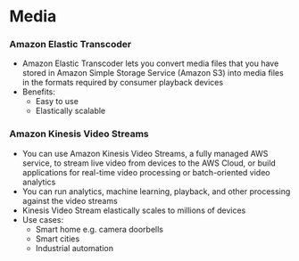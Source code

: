 # Media

### Amazon Elastic Transcoder

* Amazon Elastic Transcoder lets you convert media files that you have
  stored in Amazon Simple Storage Service (Amazon S3) into media files
  in the formats required by consumer playback devices
* Benefits:
  * Easy to use
  * Elastically scalable

### Amazon Kinesis Video Streams

* You can use Amazon Kinesis Video Streams, a fully managed AWS service,
  to stream live video from devices to the AWS Cloud, or build
  applications for real-time video processing or batch-oriented video
  analytics
* You can run analytics, machine learning, playback, and other
  processing against the video streams
* Kinesis Video Stream elastically scales to millions of devices
* Use cases:
  * Smart home e.g. camera doorbells
  * Smart cities
  * Industrial automation
